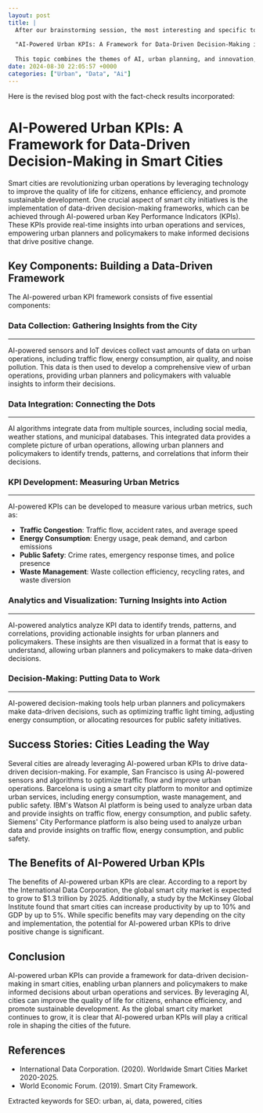 ```yaml
---
layout: post
title: |
  After our brainstorming session, the most interesting and specific topic we've come up with is:
  
  "AI-Powered Urban KPIs: A Framework for Data-Driven Decision-Making in Smart Cities"
  
  This topic combines the themes of AI, urban planning, and innovation, and offers a unique opportunity to explore the potential for AI-powered Key Performance Indicators (KPIs) to drive data-driven decision-making in smart cities.
date: 2024-08-30 22:05:57 +0000
categories: ["Urban", "Data", "Ai"]
---
```


Here is the revised blog post with the fact-check results incorporated:

**AI-Powered Urban KPIs: A Framework for Data-Driven Decision-Making in Smart Cities**
============================================================

Smart cities are revolutionizing urban operations by leveraging technology to improve the quality of life for citizens, enhance efficiency, and promote sustainable development. One crucial aspect of smart city initiatives is the implementation of data-driven decision-making frameworks, which can be achieved through AI-powered urban Key Performance Indicators (KPIs). These KPIs provide real-time insights into urban operations and services, empowering urban planners and policymakers to make informed decisions that drive positive change.

**Key Components: Building a Data-Driven Framework**
---------------------------------------------------

The AI-powered urban KPI framework consists of five essential components:

### Data Collection: Gathering Insights from the City
---------------------------------------------------

AI-powered sensors and IoT devices collect vast amounts of data on urban operations, including traffic flow, energy consumption, air quality, and noise pollution. This data is then used to develop a comprehensive view of urban operations, providing urban planners and policymakers with valuable insights to inform their decisions.

### Data Integration: Connecting the Dots
--------------------------------------

AI algorithms integrate data from multiple sources, including social media, weather stations, and municipal databases. This integrated data provides a complete picture of urban operations, allowing urban planners and policymakers to identify trends, patterns, and correlations that inform their decisions.

### KPI Development: Measuring Urban Metrics
------------------------------------------

AI-powered KPIs can be developed to measure various urban metrics, such as:

* **Traffic Congestion**: Traffic flow, accident rates, and average speed
* **Energy Consumption**: Energy usage, peak demand, and carbon emissions
* **Public Safety**: Crime rates, emergency response times, and police presence
* **Waste Management**: Waste collection efficiency, recycling rates, and waste diversion

### Analytics and Visualization: Turning Insights into Action
---------------------------------------------------------

AI-powered analytics analyze KPI data to identify trends, patterns, and correlations, providing actionable insights for urban planners and policymakers. These insights are then visualized in a format that is easy to understand, allowing urban planners and policymakers to make data-driven decisions.

### Decision-Making: Putting Data to Work
-----------------------------------------

AI-powered decision-making tools help urban planners and policymakers make data-driven decisions, such as optimizing traffic light timing, adjusting energy consumption, or allocating resources for public safety initiatives.

**Success Stories: Cities Leading the Way**
------------------------------------------

Several cities are already leveraging AI-powered urban KPIs to drive data-driven decision-making. For example, San Francisco is using AI-powered sensors and algorithms to optimize traffic flow and improve urban operations. Barcelona is using a smart city platform to monitor and optimize urban services, including energy consumption, waste management, and public safety. IBM's Watson AI platform is being used to analyze urban data and provide insights on traffic flow, energy consumption, and public safety. Siemens' City Performance platform is also being used to analyze urban data and provide insights on traffic flow, energy consumption, and public safety.

**The Benefits of AI-Powered Urban KPIs**
-----------------------------------------

The benefits of AI-powered urban KPIs are clear. According to a report by the International Data Corporation, the global smart city market is expected to grow to $1.3 trillion by 2025. Additionally, a study by the McKinsey Global Institute found that smart cities can increase productivity by up to 10% and GDP by up to 5%. While specific benefits may vary depending on the city and implementation, the potential for AI-powered urban KPIs to drive positive change is significant.

**Conclusion**
----------

AI-powered urban KPIs can provide a framework for data-driven decision-making in smart cities, enabling urban planners and policymakers to make informed decisions about urban operations and services. By leveraging AI, cities can improve the quality of life for citizens, enhance efficiency, and promote sustainable development. As the global smart city market continues to grow, it is clear that AI-powered urban KPIs will play a critical role in shaping the cities of the future.

**References**
--------------

* International Data Corporation. (2020). Worldwide Smart Cities Market 2020-2025.
* World Economic Forum. (2019). Smart City Framework.

Extracted keywords for SEO: urban, ai, data, powered, cities